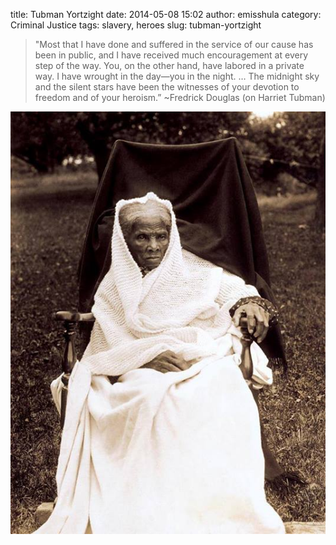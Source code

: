 title: Tubman Yortzight
date: 2014-05-08 15:02
author: emisshula
category: Criminal Justice
tags: slavery, heroes
slug: tubman-yortzight

> "Most that I have done and suffered in the service of our cause has
> been in public, and I have received much encouragement at every step
> of the way. You, on the other hand, have labored in a private way. I
> have wrought in the day—you in the night. … The midnight sky and the
> silent stars have been the witnesses of your devotion to freedom and
> of your heroism.” ~Fredrick Douglas (on Harriet Tubman)

<p><img src="../images/tubman.jpg" width="650px" alt="img" title="tubman.jpg"></p>